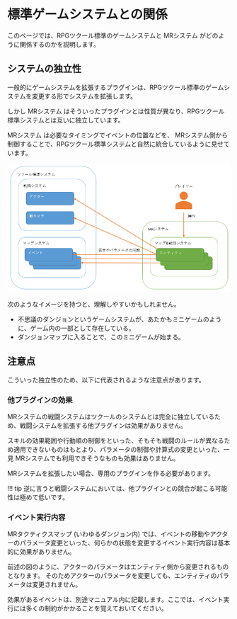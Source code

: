 標準ゲームシステムとの関係
==========

このページでは、RPGツクール標準のゲームシステムと MRシステム がどのように関係するのかを説明します。

システムの独立性
----------

一般的にゲームシステムを拡張するプラグインは、RPGツクール標準のゲームシステムを変更する形でシステムを拡張します。

しかし MRシステム はそういったプラグインとは性質が異なり、RPGツクール標準システムとは互いに独立しています。

MRシステム は必要なタイミングでイベントの位置などを、 MRシステム側から制御することで、RPGツクール標準システムと自然に統合しているように見せています。

![](img/system-1.png)

次のようなイメージを持つと、理解しやすいかもしれません。

- 不思議のダンジョンというゲームシステムが、あたかもミニゲームのように、ゲーム内の一部として存在している。
- ダンジョンマップに入ることで、このミニゲームが始まる。

注意点
----------

こういった独立性のため、以下に代表されるような注意点があります。

### 他プラグインの効果

MRシステムの戦闘システムはツクールのシステムとは完全に独立しているため、戦闘システムを拡張する他プラグインは効果がありません。

スキルの効果範囲や行動順の制御をといった、そもそも戦闘のルールが異なるため適用できないものはもとより、パラメータの制御や計算式の変更といった、一見 MRシステムでも利用できそうなものも効果はありません。

MRシステムを拡張したい場合、専用のプラグインを作る必要があります。

!!! tip
    逆に言うと戦闘システムにおいては、他プラグインとの競合が起こる可能性は極めて低いです。

### イベント実行内容

MRタクティクスマップ (いわゆるダンジョン内) では、イベントの移動やアクターのパラメータ変更といった、何らかの状態を変更するイベント実行内容は基本的に効果がありません。

前述の図のように、アクターのパラメータはエンティティ側から変更されるものとなります。
そのためアクターのパラメータを変更しても、エンティティのパラメータは変更されません。

効果があるイベントは、別途マニュアル内に記載します。ここでは、イベント実行には多くの制約がかかることを覚えておいてください。




